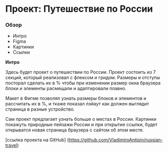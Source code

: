 # Проект: Путешествие по России

### Обзор
* Интро
* Figma
* Картинки
* Ссылки

**Интро**

Здесь будет проект о путешествии по России.
Проект состоить из 7 секций, который реализовал с флексом и гридом.
Размеры и отступы посторал сделать их в % чтобы при изменении размер окна браузера блоки и элементы расмещали и адаптировали плавно.

Макет в Фигме позволял узнать размеры блоков и элементов и рассчитать их в %, и ткаже показал лэйаут как должен выглядит страница в разные устройство.

Сам проект предлагает узнать больше о местах в России. 
Картинки покажуть природные пейзажи России и при открытие ссылки, будет открыватся новая страница браузера с сайтом об этом месте.

[ссылка проекта на GitHub] (https://github.com/VladimiroAntipin/russian-travel)

